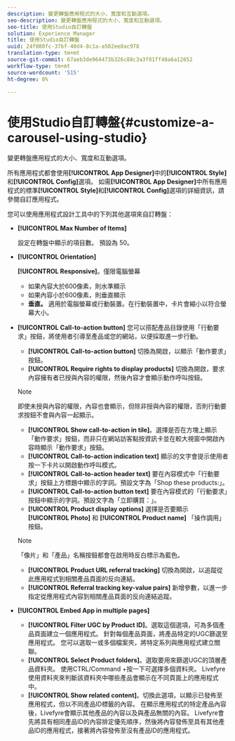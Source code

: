 ```yaml
---
description: 變更轉盤應用程式的大小、寬度和互動選項。
seo-description: 變更轉盤應用程式的大小、寬度和互動選項。
seo-title: 使用Studio自訂轉盤
solution: Experience Manager
title: 使用Studio自訂轉盤
uuid: 24f080fc-37bf-40d4-8c1a-a502ee8ac978
translation-type: tm+mt
source-git-commit: 67aeb3de964473b326c88c3a3f81ff48a6a12652
workflow-type: tm+mt
source-wordcount: '515'
ht-degree: 0%

---
```



# 使用Studio自訂轉盤{#customize-a-carousel-using-studio}

變更轉盤應用程式的大小、寬度和互動選項。

所有應用程式都會使用&#x200B;**[!UICONTROL App Designer]**&#x200B;中的&#x200B;**[!UICONTROL Style]**&#x200B;和&#x200B;**[!UICONTROL Config]**&#x200B;選項。 如需&#x200B;**[!UICONTROL App Designer]**&#x200B;中所有應用程式的標準&#x200B;**[!UICONTROL Style]**&#x200B;和&#x200B;**[!UICONTROL Config]**&#x200B;選項的詳細資訊，請參閱自訂應用程式。

您可以使用應用程式設計工具中的下列其他選項來自訂轉盤：

* **[!UICONTROL Max Number of Items]**

   設定在轉盤中顯示的項目數。 預設為 50。

* **[!UICONTROL Orientation]**

   **[!UICONTROL Responsive]**。僅限電腦螢幕

   * 如果內容大於600像素，則水準顯示
   * 如果內容小於600像素，則垂直顯示
   * **垂直。** 適用於電腦螢幕或行動裝置。在行動裝置中，卡片會縮小以符合螢幕大小。

* **[!UICONTROL Call-to-action button]** 您可以搭配產品目錄使用「行動要求」按鈕，將使用者引導至產品或您的網站，以便採取進一步行動。

   * **[!UICONTROL Call-to-action button]** 切換為開啟，以顯示「動作要求」按鈕。
   * **[!UICONTROL Require rights to display products]** 切換為開啟，要求內容擁有者已授與內容的權限，然後內容才會顯示動作呼叫按鈕。

   >[!NOTE]
   >
   >即使未授與內容的權限，內容也會顯示，但除非授與內容的權限，否則行動要求按鈕不會與內容一起顯示。

   * **[!UICONTROL Show call-to-action in tile]**。選擇是否在方塊上顯示「動作要求」按鈕，而非只在網站訪客點按資訊卡並在較大視窗中開啟內容時顯示「動作要求」按鈕。
   * **[!UICONTROL Call-to-action indication text]** 顯示的文字會提示使用者按一下卡片以開啟動作呼叫模式。
   * **[!UICONTROL Call-to-action header text]** 要在內容模式中「行動要求」按鈕上方標題中顯示的字詞。預設文字為「Shop these products:」。
   * **[!UICONTROL Call-to-action button text]** 要在內容模式的「行動要求」按鈕中顯示的字詞。預設文字為「立即購買：」。
   * **[!UICONTROL Product display options]** 選擇是否要顯示 **[!UICONTROL Photo]** 和 **[!UICONTROL Product name]** 「操作調用」按鈕。

   >[!NOTE]
   >
   >「像片」和「產品」名稱按鈕都會在啟用時反白標示為藍色。

   * **[!UICONTROL Product URL referral tracking]** 切換為開啟，以追蹤從此應用程式到相關產品頁面的反向連結。
   * **[!UICONTROL Referral tracking key-value pairs]** 新增參數，以進一步指定從應用程式內容到相關產品頁面的反向連結追蹤。



* **[!UICONTROL Embed App in multiple pages]**

   * **[!UICONTROL Filter UGC by Product ID]**。選取這個選項，可為多個產品頁面建立一個應用程式。 針對每個產品頁面，將產品特定的UGC篩選至應用程式。 您可以選取一或多個檔案夾，將特定系列與應用程式建立關聯。
   * **[!UICONTROL Select Product folders]**。選取要用來篩選UGC的頂層產品資料夾。 使用CTRL/Command +按一下可選擇多個資料夾。 Livefyre使用資料夾來判斷該資料夾中哪些產品會顯示在不同頁面上的應用程式中。
   * **[!UICONTROL Show related content]**。切換此選項，以顯示已發佈至應用程式，但以不同產品ID標籤的內容。 在顯示應用程式的特定產品內容後，Livefyre會顯示其他產品的內容以及與產品無關的內容。 Livefyre會先將具有相同產品ID的內容排定優先順序，然後將內容發佈至具有其他產品ID的應用程式，接著將內容發佈至沒有產品ID的應用程式。
